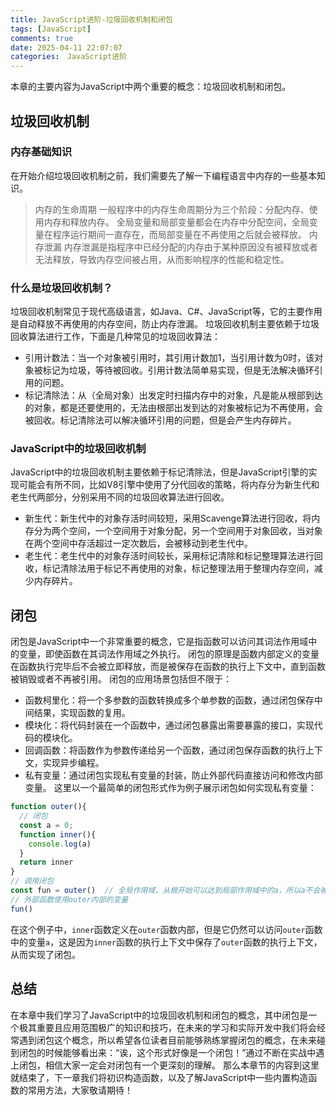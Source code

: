 ```yaml
---
title: JavaScript进阶-垃圾回收机制和闭包
tags: [JavaScript]
comments: true
date: 2025-04-11 22:07:07
categories:　JavaScript进阶
---
```


本章的主要内容为JavaScript中两个重要的概念：垃圾回收机制和闭包。

<!--  more -->

## 垃圾回收机制

### 内存基础知识
在开始介绍垃圾回收机制之前，我们需要先了解一下编程语言中内存的一些基本知识。
>内存的生命周期
一般程序中的内存生命周期分为三个阶段：分配内存、使用内存和释放内存。
全局变量和局部变量都会在内存中分配空间，全局变量在程序运行期间一直存在，而局部变量在不再使用之后就会被释放。
>内存泄漏
内存泄漏是指程序中已经分配的内存由于某种原因没有被释放或者无法释放，导致内存空间被占用，从而影响程序的性能和稳定性。

### 什么是垃圾回收机制？
垃圾回收机制常见于现代高级语言，如Java、C#、JavaScript等，它的主要作用是自动释放不再使用的内存空间，防止内存泄漏。
垃圾回收机制主要依赖于垃圾回收算法进行工作，下面是几种常见的垃圾回收算法：
- 引用计数法：当一个对象被引用时，其引用计数加1，当引用计数为0时，该对象被标记为垃圾，等待被回收。引用计数法简单易实现，但是无法解决循环引用的问题。
- 标记清除法：从（全局对象）出发定时扫描内存中的对象，凡是能从根部到达的对象，都是还要使用的，无法由根部出发到达的对象被标记为不再使用，会被回收。标记清除法可以解决循环引用的问题，但是会产生内存碎片。

### JavaScript中的垃圾回收机制
JavaScript中的垃圾回收机制主要依赖于标记清除法，但是JavaScript引擎的实现可能会有所不同，比如V8引擎中使用了分代回收的策略，将内存分为新生代和老生代两部分，分别采用不同的垃圾回收算法进行回收。
- 新生代：新生代中的对象存活时间较短，采用Scavenge算法进行回收，将内存分为两个空间，一个空间用于对象分配，另一个空间用于对象回收，当对象在两个空间中存活超过一定次数后，会被移动到老生代中。
- 老生代：老生代中的对象存活时间较长，采用标记清除和标记整理算法进行回收，标记清除法用于标记不再使用的对象，标记整理法用于整理内存空间，减少内存碎片。

## 闭包
闭包是JavaScript中一个非常重要的概念，它是指函数可以访问其词法作用域中的变量，即使函数在其词法作用域之外执行。
闭包的原理是函数内部定义的变量在函数执行完毕后不会被立即释放，而是被保存在函数的执行上下文中，直到函数被销毁或者不再被引用。
闭包的应用场景包括但不限于：
- 函数柯里化：将一个多参数的函数转换成多个单参数的函数，通过闭包保存中间结果，实现函数的复用。
- 模块化：将代码封装在一个函数中，通过闭包暴露出需要暴露的接口，实现代码的模块化。
- 回调函数：将函数作为参数传递给另一个函数，通过闭包保存函数的执行上下文，实现异步编程。
- 私有变量：通过闭包实现私有变量的封装，防止外部代码直接访问和修改内部变量。
这里以一个最简单的闭包形式作为例子展示闭包如何实现私有变量：
```javascript
function outer(){
  // 闭包
  const a = 0;
  function inner(){
    console.log(a)
  }
  return inner
}
// 调用闭包
const fun = outer()  // 全局作用域，从根开始可以达到局部作用域中的a，所以a不会被清除
// 外部函数使用outer内部的变量
fun()
```
在这个例子中，`inner`函数定义在`outer`函数内部，但是它仍然可以访问`outer`函数中的变量`a`，这是因为`inner`函数的执行上下文中保存了`outer`函数的执行上下文，从而实现了闭包。

## 总结
在本章中我们学习了JavaScript中的垃圾回收机制和闭包的概念，其中闭包是一个极其重要且应用范围极广的知识和技巧，在未来的学习和实际开发中我们将会经常遇到闭包这个概念，所以希望各位读者目前能够熟练掌握闭包的概念，在未来碰到闭包的时候能够看出来：“诶，这个形式好像是一个闭包！”通过不断在实战中遇上闭包，相信大家一定会对闭包有一个更深刻的理解。
那么本章节的内容到这里就结束了，下一章我们将初识构造函数，以及了解JavaScript中一些内置构造函数的常用方法，大家敬请期待！